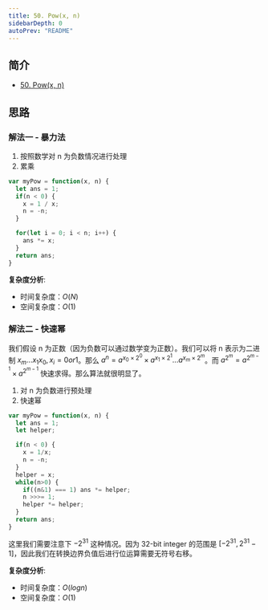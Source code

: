```yaml
---
title: 50. Pow(x, n)
sidebarDepth: 0
autoPrev: "README"
--- 
```

 
## 简介
- [50. Pow(x, n)](https://leetcode-cn.com/problems/powx-n/)

## 思路
### 解法一 - 暴力法
1. 按照数学对 n 为负数情况进行处理
2. 累乘

```javascript
var myPow = function(x, n) {
  let ans = 1;
  if(n < 0) {
    x = 1 / x;
    n = -n;
  }

  for(let i = 0; i < n; i++) {
    ans *= x;
  }
  return ans;
}
```
**复杂度分析**:
- 时间复杂度：$O(N)$
- 空间复杂度：$O(1)$

### 解法二 - 快速幂
我们假设 n 为正数（因为负数可以通过数学变为正数）。我们可以将 n 表示为二进制 $x_m...x_1x_0, x_i = 0 or 1$。那么 $a^n = a^{x_0\times2^0} \times a^{x_1\times2^1}...a^{x_m\times2^m}$。而 $a^{2^m} = a^{2^{m-1}} \times a^{2^{m-1}}$ 快速求得。那么算法就很明显了。
1. 对 n 为负数进行预处理
2. 快速幂

```javascript
var myPow = function(x, n) {
  let ans = 1;
  let helper;

  if(n < 0) {
    x = 1/x;
    n = -n;
  }
  helper = x;
  while(n>0) {
    if((n&1) === 1) ans *= helper;
    n >>>= 1;
    helper *= helper;
  }
  return ans;
}
```
这里我们需要注意下 $-2^{31}$ 这种情况。因为 32-bit integer 的范围是 $[-2^{31}, 2^31-1]$，因此我们在转换边界负值后进行位运算需要无符号右移。

**复杂度分析**:
- 时间复杂度：$O(logn)$
- 空间复杂度：$O(1)$